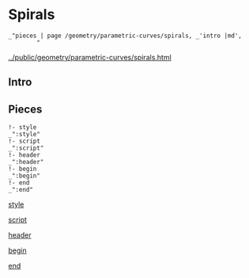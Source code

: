 # Spirals 

    _"pieces | page /geometry/parametric-curves/spirals, _'intro |md',
            "

[../public/geometry/parametric-curves/spirals.html](# "save:")


## Intro

## Pieces

    !- style
    _":style"
    !- script
    _":script"
    !- header
    _":header"
    !- begin
    _":begin"
    !- end
    _":end"

[style]() 

[script]()

[header]()

[begin]()

[end]()

